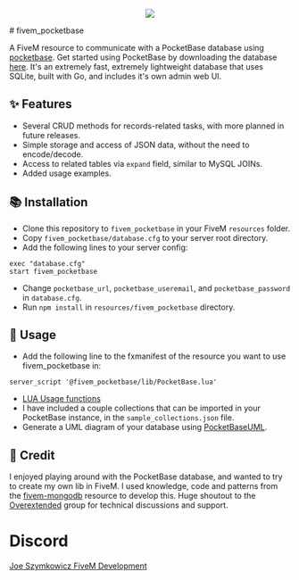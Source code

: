 <p align="center">
  <img src="https://github.com/JoeSzymkowiczFiveM/fivem_pocketbase/assets/70592880/bfa1b8a2-b688-454d-8fc7-bacdf9a1ac5f">
</p>
# fivem_pocketbase

A FiveM resource to communicate with a PocketBase database using [pocketbase](https://www.npmjs.com/package/pocketbase). Get started using PocketBase by downloading the database [here](https://pocketbase.io/docs/). It's an extremely fast, extremely lightweight database that uses SQLite, built with Go, and includes it's own admin web UI.


## ✨ Features

- Several CRUD methods for records-related tasks, with more planned in future releases.
- Simple storage and access of JSON data, without the need to encode/decode.
- Access to related tables via `expand` field, similar to MySQL JOINs.
- Added usage examples.


## 📚 Installation

- Clone this repository to `fivem_pocketbase` in your FiveM `resources` folder.
- Copy `fivem_pocketbase/database.cfg` to your server root directory.
- Add the following lines to your server config:
```
exec "database.cfg"
start fivem_pocketbase
```
- Change `pocketbase_url`, `pocketbase_useremail`, and `pocketbase_password` in `database.cfg`.
- Run `npm install` in `resources/fivem_pocketbase` directory.


## 👀 Usage

- Add the following line to the fxmanifest of the resource you want to use fivem_pocketbase in:
```
server_script '@fivem_pocketbase/lib/PocketBase.lua'
```
- [LUA Usage functions](https://github.com/JoeSzymkowiczFiveM/fivem_pocketbase/blob/main/EXAMPLES.md)
- I have included a couple collections that can be imported in your PocketBase instance, in the `sample_collections.json` file.
- Generate a UML diagram of your database using [PocketBaseUML](https://pocketbase-uml.github.io/).

## 👐 Credit

I enjoyed playing around with the PocketBase database, and wanted to try to create my own lib in FiveM. I used knowledge, code and patterns from the [fivem-mongodb](https://github.com/nbredikhin/fivem-mongodb) resource to develop this. Huge shoutout to the [Overextended](https://github.com/overextended) group for technical discussions and support.


# Discord

[Joe Szymkowicz FiveM Development](https://discord.gg/5vPGxyCB4z)
